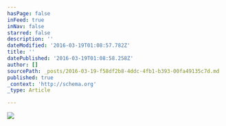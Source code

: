 ```yaml
---
hasPage: false
inFeed: true
inNav: false
starred: false
description: ''
dateModified: '2016-03-19T01:08:57.782Z'
title: ''
datePublished: '2016-03-19T01:08:58.258Z'
author: []
sourcePath: _posts/2016-03-19-f58df2b8-4ddc-4fb1-b393-00fa49135c7d.md
published: true
_context: 'http://schema.org'
_type: Article

---
```

![](https://the-grid-user-content.s3-us-west-2.amazonaws.com/e3902ee8-e0d8-47b3-926c-b225a49e5789.gif)